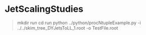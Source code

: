 # JetScalingStudies


> mkdir run
> cd run
> python ../python/procNtupleExample.py -i ../../skim_tree_DYJetsToLL_1.root -o TestFile.root

